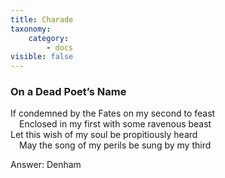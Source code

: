 ```yaml
---
title: Charade
taxonomy:
    category:
        - docs
visible: false
---
```


### On a Dead Poet’s Name

If condemned by the Fates on my second to feast  
&emsp;Enclosed in my first with some ravenous beast  
Let this wish of my soul be propitiously heard  
&emsp;May the song of my perils be sung by my third

<span class="pencil">Answer: Denham</span>